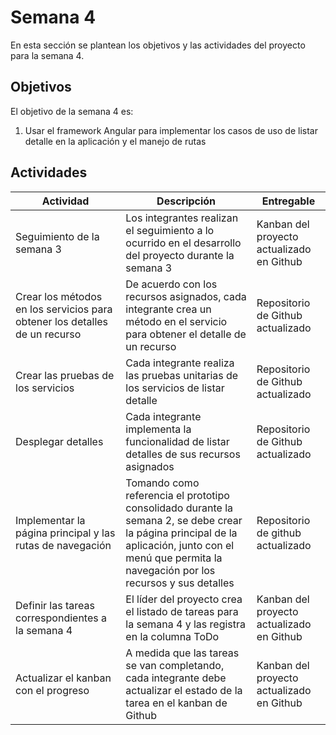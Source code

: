 # Semana 4

En esta sección se plantean los objetivos y las actividades del proyecto para la semana 4.

## Objetivos 

El objetivo de la semana 4 es: 

1. Usar el framework Angular para implementar los casos de uso de listar detalle en la aplicación y el manejo de rutas

## Actividades 

| Actividad | Descripción | Entregable |
|---|---|---|
| Seguimiento de la semana 3 | Los integrantes realizan el seguimiento a lo ocurrido en el desarrollo del proyecto durante la semana 3 | Kanban del proyecto actualizado en Github | 
| Crear los métodos en los servicios para obtener los detalles de un recurso | De acuerdo con los recursos asignados, cada integrante crea un método en el servicio para obtener el detalle de un recurso | Repositorio de Github actualizado | 
| Crear las pruebas de los servicios | Cada integrante realiza las pruebas unitarias de los servicios de listar detalle | Repositorio de Github actualizado |
| Desplegar detalles | Cada integrante implementa la funcionalidad de listar detalles de sus recursos asignados | Repositorio de Github actualizado |
| Implementar la página principal y las rutas de navegación | Tomando como referencia el prototipo consolidado durante la semana 2, se debe crear la página principal de la aplicación, junto con el menú que permita la navegación por los recursos y sus detalles | Repositorio de github actualizado |
| Definir las tareas correspondientes a la semana 4 | El líder del proyecto crea el listado de tareas para la semana 4 y las registra en la columna ToDo | Kanban del proyecto actualizado en Github|
| Actualizar el kanban con el progreso | A medida que las tareas se van completando, cada integrante debe actualizar el estado de la tarea en el kanban de Github| Kanban del proyecto actualizado en Github |
